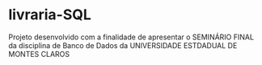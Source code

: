 # livraria-SQL
Projeto desenvolvido com a finalidade de apresentar o SEMINÁRIO FINAL da disciplina de Banco de Dados da UNIVERSIDADE ESTDADUAL DE MONTES CLAROS 
